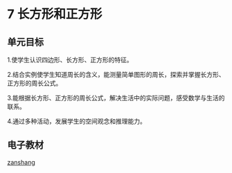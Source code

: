 # 7 长方形和正方形

## 单元目标

1.使学生认识四边形、长方形、正方形的特征。

2.结合实例使学生知道周长的含义，能测量简单图形的周长，探索并掌握长方形、正方形的周长公式。

3.能根据长方形、正方形的周长公式，解决生活中的实际问题，感受数学与生活的联系。

4.通过多种活动，发展学生的空间观念和推理能力。


## 电子教材

<Ebook grade="xxsx3a" :pages="79" :paged="88" ></Ebook>

[zanshang](../res/zanshang.md ':include')